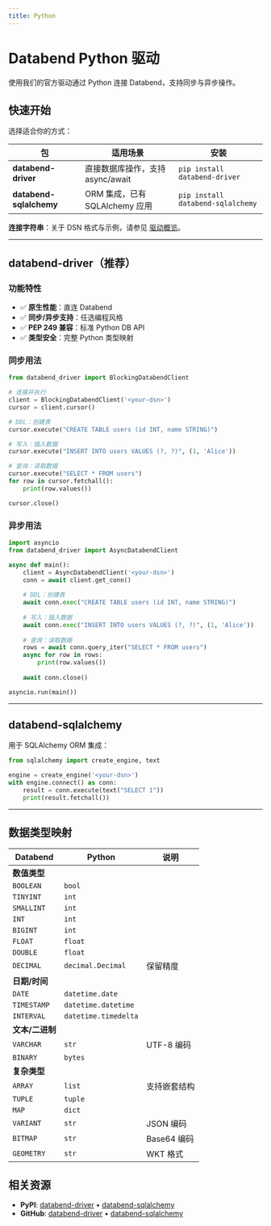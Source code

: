 ```yaml
---
title: Python
---
```


# Databend Python 驱动

使用我们的官方驱动通过 Python 连接 Databend，支持同步与异步操作。

## 快速开始

选择适合你的方式：

| 包 | 适用场景 | 安装 |
|---|---|---|
| **databend-driver** | 直接数据库操作，支持 async/await | `pip install databend-driver` |
| **databend-sqlalchemy** | ORM 集成，已有 SQLAlchemy 应用 | `pip install databend-sqlalchemy` |

**连接字符串**：关于 DSN 格式与示例，请参见 [驱动概览](./index.md#connection-string-dsn)。

---

## databend-driver（推荐）

### 功能特性
- ✅ **原生性能**：直连 Databend
- ✅ **同步/异步支持**：任选编程风格  
- ✅ **PEP 249 兼容**：标准 Python DB API
- ✅ **类型安全**：完整 Python 类型映射

### 同步用法

```python
from databend_driver import BlockingDatabendClient

# 连接并执行
client = BlockingDatabendClient('<your-dsn>')
cursor = client.cursor()

# DDL：创建表
cursor.execute("CREATE TABLE users (id INT, name STRING)")

# 写入：插入数据
cursor.execute("INSERT INTO users VALUES (?, ?)", (1, 'Alice'))

# 查询：读取数据
cursor.execute("SELECT * FROM users")
for row in cursor.fetchall():
    print(row.values())

cursor.close()
```

### 异步用法

```python
import asyncio
from databend_driver import AsyncDatabendClient

async def main():
    client = AsyncDatabendClient('<your-dsn>')
    conn = await client.get_conn()
    
    # DDL：创建表
    await conn.exec("CREATE TABLE users (id INT, name STRING)")
    
    # 写入：插入数据
    await conn.exec("INSERT INTO users VALUES (?, ?)", (1, 'Alice'))
    
    # 查询：读取数据
    rows = await conn.query_iter("SELECT * FROM users")
    async for row in rows:
        print(row.values())
    
    await conn.close()

asyncio.run(main())
```

---

## databend-sqlalchemy

用于 SQLAlchemy ORM 集成：

```python
from sqlalchemy import create_engine, text

engine = create_engine('<your-dsn>')
with engine.connect() as conn:
    result = conn.execute(text("SELECT 1"))
    print(result.fetchall())
```

---

## 数据类型映射

| Databend | Python | 说明 |
|---|---|---|
| **数值类型** | | |
| `BOOLEAN` | `bool` | |
| `TINYINT` | `int` | |
| `SMALLINT` | `int` | |
| `INT` | `int` | |
| `BIGINT` | `int` | |
| `FLOAT` | `float` | |
| `DOUBLE` | `float` | |
| `DECIMAL` | `decimal.Decimal` | 保留精度 |
| **日期/时间** | | |
| `DATE` | `datetime.date` | |
| `TIMESTAMP` | `datetime.datetime` | |
| `INTERVAL` | `datetime.timedelta` | |
| **文本/二进制** | | |
| `VARCHAR` | `str` | UTF-8 编码 |
| `BINARY` | `bytes` | |
| **复杂类型** | | |
| `ARRAY` | `list` | 支持嵌套结构 |
| `TUPLE` | `tuple` | |
| `MAP` | `dict` | |
| `VARIANT` | `str` | JSON 编码 |
| `BITMAP` | `str` | Base64 编码 |
| `GEOMETRY` | `str` | WKT 格式 |

## 相关资源

- **PyPI**: [databend-driver](https://pypi.org/project/databend-driver/) • [databend-sqlalchemy](https://pypi.org/project/databend-sqlalchemy/)
- **GitHub**: [databend-driver](https://github.com/databendlabs/databend-py) • [databend-sqlalchemy](https://github.com/databendlabs/databend-sqlalchemy)